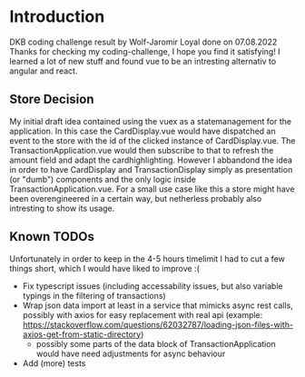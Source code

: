 # Introduction
DKB coding challenge result by Wolf-Jaromir Loyal done on 07.08.2022
Thanks for checking my coding-challenge, I hope you find it satisfying!
I learned a lot of new stuff and found vue to be an intresting alternativ to angular and react.
## Store Decision
My initial draft idea contained using the vuex as a statemanagement for the application.
In this case the CardDisplay.vue would have dispatched an event to the store with the id of the clicked instance of CardDisplay.vue. The TransactionApplication.vue would then subscribe to that to refresh the amount field and adapt the cardhighlighting.
However I abbandond the idea in order to have CardDisplay and TransactionDisplay simply as presentation (or "dumb") components and the only logic inside TransactionApplication.vue. For a small use case like this a store might have been overengineered in a certain way, but netherless probably also intresting to show its usage.
## Known TODOs
Unfortunately in order to keep in the 4-5 hours timelimit I had to cut a few things short, which I would have liked to improve  :(
- Fix typescript issues (including accessability issues, but also variable typings in the filtering of transactions)
- Wrap json data import at least in a service that mimicks async rest calls, possibly with axios for easy replacement with real api (example: https://stackoverflow.com/questions/62032787/loading-json-files-with-axios-get-from-static-directory)
  - possibly some parts of the data block of TransactionApplication would have need adjustments for async behaviour
- Add (more) tests
